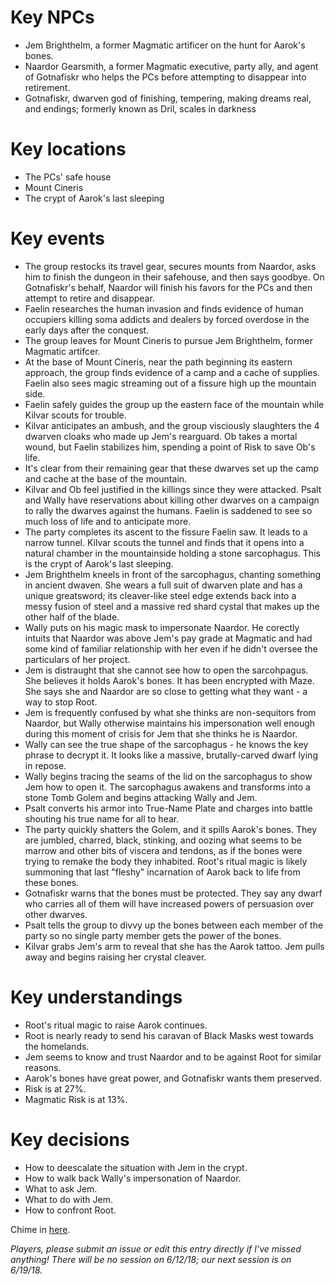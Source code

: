 # Key NPCs

- Jem Brighthelm, a former Magmatic artificer on the hunt for Aarok's bones.
- Naardor Gearsmith, a former Magmatic executive, party ally, and agent of Gotnafiskr who helps the PCs before attempting to disappear into retirement.
- Gotnafiskr, dwarven god of finishing, tempering, making dreams real, and endings; formerly known as Dril, scales in darkness

# Key locations

- The PCs' safe house
- Mount Cineris
- The crypt of Aarok's last sleeping

# Key events

- The group restocks its travel gear, secures mounts from Naardor, asks him to finish the dungeon in their safehouse, and then says goodbye. On Gotnafiskr's behalf, Naardor will finish his favors for the PCs and then attempt to retire and disappear.
- Faelin researches the human invasion and finds evidence of human occupiers killing soma addicts and dealers by forced overdose in the early days after the conquest.
- The group leaves for Mount Cineris to pursue Jem Brighthelm, former Magmatic artifcer.
- At the base of Mount Cineris, near the path beginning its eastern approach, the group finds evidence of a camp and a cache of supplies. Faelin also sees magic streaming out of a fissure high up the mountain side.
- Faelin safely guides the group up the eastern face of the mountain while Kilvar scouts for trouble.
- Kilvar anticipates an ambush, and the group visciously slaughters the 4 dwarven cloaks who made up Jem's rearguard. Ob takes a mortal wound, but Faelin stabilizes him, spending a point of Risk to save Ob's life.
- It's clear from their remaining gear that these dwarves set up the camp and cache at the base of the mountain. 
- Kilvar and Ob feel justified in the killings since they were attacked. Psalt and Wally have reservations about killing other dwarves on a campaign to rally the dwarves against the humans. Faelin is saddened to see so much loss of life and to anticipate more.
- The party completes its ascent to the fissure Faelin saw. It leads to a narrow tunnel. Kilvar scouts the tunnel and finds that it opens into a natural chamber in the mountainside holding a stone sarcophagus. This is the crypt of Aarok's last sleeping.
- Jem Brighthelm kneels in front of the sarcophagus, chanting something in ancient dwaven. She wears a full suit of dwarven plate and has a unique greatsword; its cleaver-like steel edge extends back into a messy fusion of steel and a massive red shard cystal that makes up the other half of the blade.
- Wally puts on his magic mask to impersonate Naardor. He corectly intuits that Naardor was above Jem's pay grade at Magmatic and had some kind of familiar relationship with her even if he didn't oversee the particulars of her project.
- Jem is distraught that she cannot see how to open the sarcohpagus. She believes it holds Aarok's bones. It has been encrypted with Maze. She says she and Naardor are so close to getting what they want - a way to stop Root. 
- Jem is frequently confused by what she thinks are non-sequitors from Naardor, but Wally otherwise maintains his impersonation well enough during this moment of crisis for Jem that she thinks he is Naardor.
- Wally can see the true shape of the sarcophagus - he knows the key phrase to decrypt it. It looks like a massive, brutally-carved dwarf lying in repose.
- Wally begins tracing the seams of the lid on the sarcophagus to show Jem how to open it. The sarcophagus awakens and transforms into a stone Tomb Golem and begins attacking Wally and Jem.
- Psalt converts his armor into True-Name Plate and charges into battle shouting his true name for all to hear.
- The party quickly shatters the Golem, and it spills Aarok's bones. They are jumbled, charred, black, stinking, and oozing what seems to be marrow and other bits of viscera and tendons, as if the bones were trying to remake the body they inhabited. Root's ritual magic is likely summoning that last "fleshy" incarnation of Aarok back to life from these bones.
- Gotnafiskr warns that the bones must be protected. They say any dwarf who carries all of them will have increased powers of persuasion over other dwarves.
- Psalt tells the group to divvy up the bones between each member of the party so no single party member gets the power of the bones.
- Kilvar grabs Jem's arm to reveal that she has the Aarok tattoo. Jem pulls away and begins raising her crystal cleaver.

# Key understandings

- Root's ritual magic to raise Aarok continues.
- Root is nearly ready to send his caravan of Black Masks west towards the homelands.
- Jem seems to know and trust Naardor and to be against Root for similar reasons.
- Aarok's bones have great power, and Gotnafiskr wants them preserved.
- Risk is at 27%.
- Magmatic Risk is at 13%.

# Key decisions

- How to deescalate the situation with Jem in the crypt.
- How to walk back Wally's impersonation of Naardor.
- What to ask Jem.
- What to do with Jem.
- How to confront Root.

Chime in [here](https://github.com/chadsansing/cineris-campaign/issues/17).

*Players, please submit an issue or edit this entry directly if I've missed anything! There will be no session on 6/12/18; our next session is on 6/19/18.*
